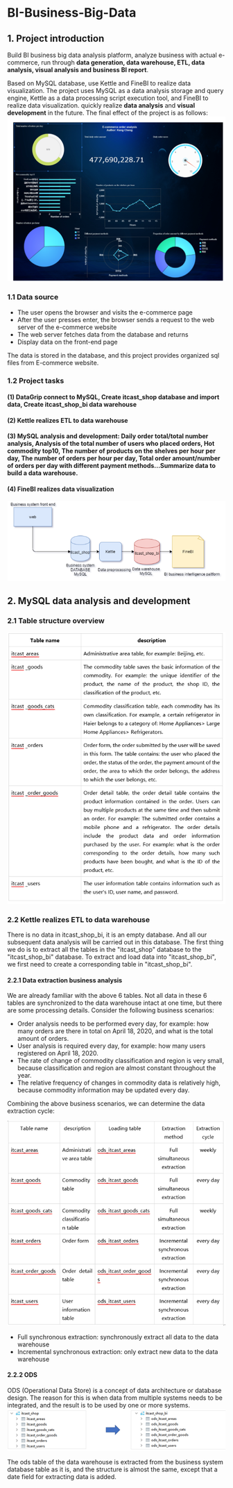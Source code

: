 # BI-Business-Big-Data
## 1. Project introduction
Build BI business big data analysis platform, analyze business with actual e-commerce, run through **data generation, data warehouse, ETL, data analysis, visual analysis and business BI report**.

Based on MySQL database, use Kettle and FineBI to realize data visualization. The project uses MySQL as a data analysis storage and query engine, Kettle as a data processing script execution tool, and FineBI to realize data visualization. quickly realize **data analysis** and **visual development** in the future.
The final effect of the project is as follows:
![image](https://github.com/chengkangck/BI-Business-Big-Data/blob/main/images/E-commerce_order_analysis-1.png)



### 1.1 Data source

- The user opens the browser and visits the e-commerce page
- After the user presses enter, the browser sends a request to the web server of the e-commerce website
- The web server fetches data from the database and returns
- Display data on the front-end page

The data is stored in the database, and this project provides organized sql files from E-commerce website.

### 1.2 Project tasks

#### (1) **DataGrip connect to MySQL**, Create itcast_shop database and import data, Create itcast_shop_bi data warehouse

#### (2) **Kettle realizes ETL to data warehouse**

#### (3) MySQL analysis and development: Daily order total/total number analysis, Analysis of the total number of users who placed orders, Hot commodity top10, The number of products on the shelves per hour per day, The number of orders per hour per day, Total order amount/number of orders per day with different payment methods...Summarize data to build a **data warehouse**.

#### (4) FineBI realizes data visualization

![image](https://github.com/chengkangck/BI-Business-Big-Data/blob/main/images/BIArchitecture.png)


## 2. MySQL data analysis and development

### 2.1 Table structure overview
![image](https://github.com/chengkangck/BI-Business-Big-Data/blob/main/images/table%20structure.PNG)

### 2.2 Kettle realizes ETL to data warehouse
There is no data in itcast_shop_bi, it is an empty database. And all our subsequent data analysis will be carried out in this database. The first thing we do is to extract all the tables in the "itcast_shop" database to the "itcast_shop_bi" database. To extract and load data into "itcast_shop_bi", we first need to create a corresponding table in "itcast_shop_bi".

#### 2.2.1 Data extraction business analysis
We are already familiar with the above 6 tables. Not all data in these 6 tables are synchronized to the data warehouse intact at one time, but there are some processing details. Consider the following business scenarios:
- Order analysis needs to be performed every day, for example: how many orders are there in total on April 18, 2020, and what is the total amount of orders.
- User analysis is required every day, for example: how many users registered on April 18, 2020.
- The rate of change of commodity classification and region is very small, because classification and region are almost constant throughout the year.
- The relative frequency of changes in commodity data is relatively high, because commodity information may be updated every day.

Combining the above business scenarios, we can determine the data extraction cycle:

![image](https://github.com/chengkangck/BI-Business-Big-Data/blob/main/images/data%20extraction%20cycle.PNG)

- Full synchronous extraction: synchronously extract all data to the data warehouse
- Incremental synchronous extraction: only extract new data to the data warehouse

#### 2.2.2 ODS
ODS (Operational Data Store) is a concept of data architecture or database design. The reason for this is when data from multiple systems needs to be integrated, and the result is to be used by one or more systems.
![image](https://github.com/chengkangck/BI-Business-Big-Data/blob/main/images/ODS.PNG)

The ods table of the data warehouse is extracted from the business system database table as it is, and the structure is almost the same, except that a date field for extracting data is added.



